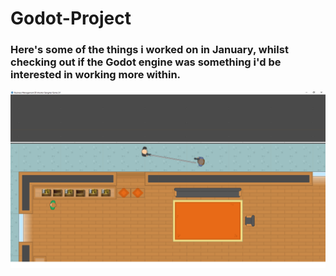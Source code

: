 # Godot-Project

### Here's some of the things i worked on in January, whilst checking out if the Godot engine was something i'd be interested in working more within.

<img src="busmafia.png" width="800" >
